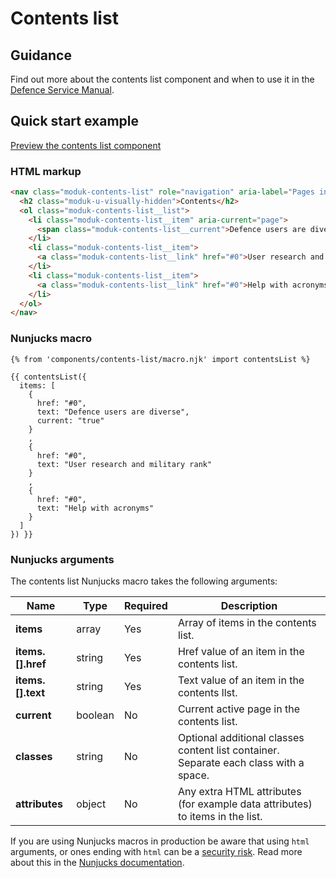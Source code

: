 # Contents list

## Guidance

Find out more about the contents list component and when to use it in the [Defence Service Manual](#0).

## Quick start example

[Preview the contents list component](https://defencedigital.github.io/moduk-frontend/components/contents-list/index.html)

### HTML markup

```html
<nav class="moduk-contents-list" role="navigation" aria-label="Pages in this guide">
  <h2 class="moduk-u-visually-hidden">Contents</h2>
  <ol class="moduk-contents-list__list">
    <li class="moduk-contents-list__item" aria-current="page">
      <span class="moduk-contents-list__current">Defence users are diverse</span>
    </li>
    <li class="moduk-contents-list__item">
      <a class="moduk-contents-list__link" href="#0">User research and military rank</a>
    </li>
    <li class="moduk-contents-list__item">
      <a class="moduk-contents-list__link" href="#0">Help with acronyms</a>
    </li>
  </ol>
</nav>
```

### Nunjucks macro

```
{% from 'components/contents-list/macro.njk' import contentsList %}

{{ contentsList({
  items: [
    {
      href: "#0",
      text: "Defence users are diverse",
      current: "true"
    }
    ,
    {
      href: "#0",
      text: "User research and military rank"
    }
    ,
    {
      href: "#0",
      text: "Help with acronyms"
    }
  ]
}) }}
```

### Nunjucks arguments

The contents list Nunjucks macro takes the following arguments:

| Name                    | Type     | Required  | Description  |
| ------------------------|----------|-----------|--------------|
| **items**               | array    | Yes       | Array of items in the contents list. |
| **items.[].href**       | string   | Yes       | Href value of an item in the contents list. |
| **items.[].text**       | string   | Yes       | Text value of an item in the contents llst. |
| **current**             | boolean  | No        | Current active page in the contents list. |
| **classes**             | string   | No        | Optional additional classes content list container. Separate each class with a space. |
| **attributes**          | object   | No        | Any extra HTML attributes (for example data attributes) to items in the list. |

If you are using Nunjucks macros in production be aware that using `html` arguments, or ones ending with `html` can be a [security risk](https://developer.mozilla.org/en-US/docs/Glossary/Cross-site_scripting). Read more about this in the [Nunjucks documentation](https://mozilla.github.io/nunjucks/api.html#user-defined-templates-warning).
